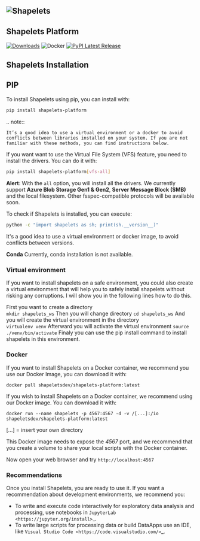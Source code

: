 ![Shapelets](https://shapelets.io/doc/_static/shapeletslogo.png)
-----------------
## Shapelets Platform
[![Downloads](https://static.pepy.tech/badge/shapelets-platform)](https://pepy.tech/project/shapelets-platform)
![Docker](https://img.shields.io/docker/v/shapeletsdev/shapelets-platform)
[![PyPI Latest Release](https://img.shields.io/pypi/v/shapelets-platform)](https://pepy.tech/project/shapelets-platform)


## Shapelets Installation


## PIP 
To install Shapelets using pip, you can install with:

```sh
pip install shapelets-platform
```


.. note::
    
    It’s a good idea to use a virtual environment or a docker to avoid conflicts between libraries installed on your system. If you are not familiar with these methods, you can find instructions below. 


If you want want to use the Virtual File System (VFS) feature, you need to install the drivers. You can do it with:

```sh
pip install shapelets-platform[vfs-all]
```

**Alert**: With the `all` option, you will install all the drivers. We currently support **Azure Blob Storage Gen1 & Gen2**, **Server Message Block (SMB)** and the local filesystem. Other fsspec-compatible protocols will be available soon.       
   

To check if Shapelets is installed, you can execute:

```sh
python -c "import shapelets as sh; print(sh.__version__)"
```

It's a good idea to use a virtual environment or docker image, to avoid conflicts between versions.

**Conda**
Currently, conda installation is not available. 

### Virtual environment

If you want to install shapelets on a safe environment, you could also create a virtual environment that will help you to safely install shapelets without risking any corruptions.  I will show you in the following lines how to do this.  

First you want to create a directory  
`mkdir shapelets_ws`
Then you will change directory 
`cd shapelets_ws`
And you will create the virtual environment in the directory  
`virtualenv venv`
Afterward you will activate the virtual environment 
`source ./venv/bin/activate`
Finaly you can use the pip install command to install shapelets in this environment.  


### Docker 

If you want to install Shapelets on a Docker container, we recommend you use our Docker Image, you can download it with:

`docker pull shapeletsdev/shapelets-platform:latest`

If you wish to install Shapelets on a Docker container, we recommend using our Docker image. You can download it with:

`docker run --name shapelets -p 4567:4567 -d -v /[...]:/io shapeletsdev/shapelets-platform:latest`

[...] = insert your own directory  

This Docker image needs to expose the *4567* port, and we recommend that you create a volume to share your local scripts with the Docker container.  

Now open your web browser and try `http://localhost:4567`


### Recommendations

Once you install Shapelets, you are ready to use it. If you want a recommendation about development environments, we recommend you:

- To write and execute code interactively for exploratory data analysis and processing, use notebooks in `JupyterLab <https://jupyter.org/install>`_.
- To write large scripts for processing data or build DataApps use an IDE, like  `Visual Studio Code <https://code.visualstudio.com/>`_.  

